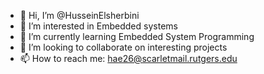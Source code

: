 - 👋 Hi, I’m @HusseinElsherbini
- 👀 I’m interested in Embedded systems
- 🌱 I’m currently learning Embedded System Programming
- 💞️ I’m looking to collaborate on interesting projects 
- 📫 How to reach me: hae26@scarletmail.rutgers.edu

<!---
HusseinElsherbini/HusseinElsherbini is a ✨ special ✨ repository because its `README.md` (this file) appears on your GitHub profile.
You can click the Preview link to take a look at your changes.
--->

